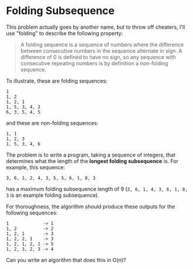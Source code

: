 # Folding Subsequence

This problem actually goes by another name, but to throw off cheaters, I'll use "folding" to describe the following property:

> A folding sequence is a sequence of numbers where the difference between consecutive numbers in the sequence alternate in sign. A difference of 0 is defined to have no sign, so any sequence with consecutive repeating numbers is by definition a non-folding sequence.

To illustrate, these are folding sequences:

```
1
1, 2
1, 2, 1
1, 5, 3, 4, 2
6, 3, 5, 4, 5
```

and these are non-folding sequences:

```
1, 1
1, 2, 3
1, 5, 3, 4, 6
```

The problem is to write a program, taking a sequence of integers, that determines what the length of the **longest folding subsequence** is. For example, this sequence:

```
3, 6, 1, 2, 4, 3, 5, 5, 6, 1, 8, 3
```

has a maximum folding subsequence length of 9 (`3, 6, 1, 4, 3, 6, 1, 8, 3` is an example folding subsequence).

For thoroughness, the algorithm should produce these outputs for the following sequences:

```
1             -> 1
1, 2          -> 2
1, 2, 1       -> 3
1, 2, 2, 1    -> 3
1, 2, 1, 2, 1 -> 5
1, 2, 3, 2, 3 -> 4
```

Can you write an algorithm that does this in O(n)?
